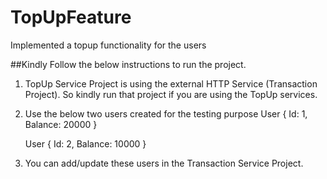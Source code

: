 # TopUpFeature
Implemented a topup functionality for the users

##Kindly Follow the below instructions to run the project.

1. TopUp Service Project is using the external HTTP Service (Transaction Project). So  kindly run that project if you are using the TopUp services.
2. Use the below two users created for the testing purpose
   User {
       Id: 1,
       Balance: 20000
   }

   User {
   Id: 2,
   Balance: 10000
   }

3. You can add/update these users in the Transaction Service Project.

   
   

